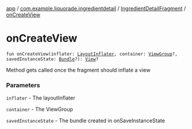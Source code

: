 [app](../../index.md) / [com.example.liquorade.ingredientdetail](../index.md) / [IngredientDetailFragment](index.md) / [onCreateView](./on-create-view.md)

# onCreateView

`fun onCreateView(inflater: `[`LayoutInflater`](https://developer.android.com/reference/android/view/LayoutInflater.html)`, container: `[`ViewGroup`](https://developer.android.com/reference/android/view/ViewGroup.html)`?, savedInstanceState: `[`Bundle`](https://developer.android.com/reference/android/os/Bundle.html)`?): `[`View`](https://developer.android.com/reference/android/view/View.html)`?`

Method gets called once the fragment should inflate a view

### Parameters

`inflater` - The layoutInflater

`container` - The ViewGroup

`savedInstanceState` - The bundle created in onSaveInstanceState